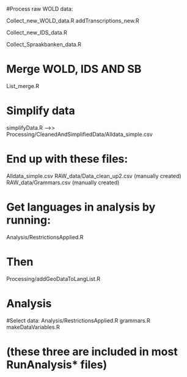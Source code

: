 #Process raw WOLD data:

Collect_new_WOLD_data.R
addTranscriptions_new.R

Collect_new_IDS_data.R

Collect_Spraakbanken_data.R

# Merge WOLD, IDS AND SB
List_merge.R

# Simplify data
simplifyData.R    -->> Processing/CleanedAndSimplifiedData/Alldata_simple.csv



# End up with these files:

Alldata_simple.csv
RAW_data/Data_clean_up2.csv (manually created)
RAW_data/Grammars.csv (manually created)

# Get languages in analysis by running:
Analysis/RestrictionsApplied.R
# Then 
Processing/addGeoDataToLangList.R


####
# Analysis

#Select data:
Analysis/RestrictionsApplied.R
grammars.R
makeDataVariables.R

# (these three are included in most RunAnalysis* files)
